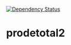 [![Dependency Status](https://gemnasium.com/ziggurat/prodetotal2.svg)](https://gemnasium.com/ziggurat/prodetotal2)

prodetotal2
===========
